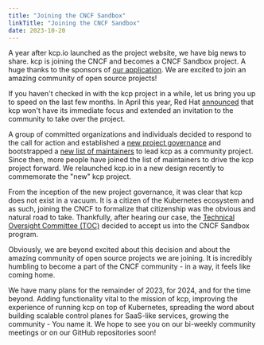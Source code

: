 ```yaml
---
title: "Joining the CNCF Sandbox"
linkTitle: "Joining the CNCF Sandbox"
date: 2023-10-20
---
```


A year after kcp.io launched as the project website, we have big news to share. kcp is joining the CNCF and becomes a CNCF Sandbox project. A huge thanks to the sponsors of [our application](https://github.com/cncf/sandbox/issues/47). We are excited to join an amazing community of open source projects!

If you haven't checked in with the kcp project in a while, let us bring you up to speed on the last few months. In April this year, Red Hat [announced](https://groups.google.com/g/kcp-users/c/yTe8RMcpxrg) that kcp won't have its immediate focus and extended an invitation to the community to take over the project.

A group of committed organizations and individuals decided to respond to the call for action and established a [new project governance](https://github.com/kcp-dev/kcp/blob/main/GOVERNANCE.md) and bootstrapped a [new list of maintainers](https://github.com/kcp-dev/kcp/pull/2953) to lead kcp as a community project. Since then, more people have joined the list of maintainers to drive the kcp project forward. We relaunched kcp.io in a new design recently to commemorate the "new" kcp project.

From the inception of the new project governance, it was clear that kcp does not exist in a vacuum. It is a citizen of the Kubernetes ecosystem and as such, joining the CNCF to formalize that citizenship was the obvious and natural road to take. Thankfully, after hearing our case, the [Technical Oversight Committee (TOC)](https://www.cncf.io/people/technical-oversight-committee/) decided to accept us into the CNCF Sandbox program.

Obviously, we are beyond excited about this decision and about the amazing community of open source projects we are joining. It is incredibly humbling to become a part of the CNCF community - in a way, it feels like coming home.

We have many plans for the remainder of 2023, for 2024, and for the time beyond. Adding functionality vital to the mission of kcp, improving the experience of running kcp on top of Kubernetes, spreading the word about building scalable control planes for SaaS-like services, growing the community - You name it. We hope to see you on our bi-weekly community meetings or on our GitHub repositories soon!
